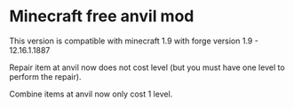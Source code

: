 # Minecraft free anvil mod

This version is compatible with minecraft 1.9 with forge version 1.9 - 12.16.1.1887

Repair item at anvil now does not cost level (but you must have one level to perform the repair).

Combine items at anvil now only cost 1 level.
